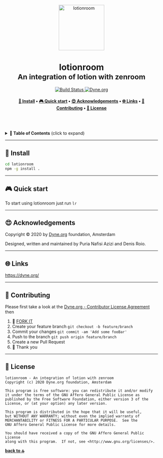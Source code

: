<p align="center">
  <a href="https://www.dyne.org">
    <img alt="lotionroom" src="https://www.oldbookillustrations.com/wp-content/high-res/n-d-1873-1877/carbonated-water-device-768.jpg" width="150" />
  </a>
</p>

<h1 align="center">
  lotionroom</br>
  <sub>An integration of lotion with zenroom</sub>
</h1>

<p align="center">
  <a href="https://travis-ci.com/dyne/lotionroom">
    <img src="https://travis-ci.com/dyne/lotionroom.svg?branch=master" alt="Build Status">
  </a>
  <a href="https://dyne.org">
    <img src="https://img.shields.io/badge/%3C%2F%3E%20with%20%E2%9D%A4%20by-Dyne.org-blue.svg" alt="Dyne.org">
  </a>
</p>


<h4 align="center">
  <a href="#-install">💾 Install</a>
  <span> • </span>
  <a href="#-quick-start">🎮 Quick start</a>
  <span> • </span>
  <a href="#-acknowledgements">😍 Acknowledgements</a>
  <span> • </span>
  <a href="#-links">🌐 Links</a>
  <span> • </span>
  <a href="#-contributing">👤 Contributing</a>
  <span> • </span>
  <a href="#-license">💼 License</a>
</h4>

<br><br>


<details id="toc">
 <summary><strong>🚩 Table of Contents</strong> (click to expand)</summary>

* [Install](#-install)
* [Quick start](#-quick-start)
* [Acknowledgements](#-acknowledgements)
* [Links](#-links)
* [Contributing](#-contributing)
* [License](#-license)
</details>

***
## 💾 Install
```bash
cd lotionroom
npm -g install .
```


***
## 🎮 Quick start

To start using lotionroom just run `lr`

***
## 😍 Acknowledgements

Copyright © 2020 by [Dyne.org](https://www.dyne.org) foundation, Amsterdam

Designed, written and maintained by Puria Nafisi Azizi and Denis Roio.

***
## 🌐 Links

https://dyne.org/

***
## 👤 Contributing

Please first take a look at the [Dyne.org - Contributor License Agreement](CONTRIBUTING.md) then

1.  🔀 [FORK IT](../../fork)
2.  Create your feature branch `git checkout -b feature/branch`
3.  Commit your changes `git commit -am 'Add some fooBar'`
4.  Push to the branch `git push origin feature/branch`
5.  Create a new Pull Request
6.  🙏 Thank you


***
## 💼 License
    lotionroom - An integration of lotion with zenroom
    Copyright (c) 2020 Dyne.org foundation, Amsterdam

    This program is free software: you can redistribute it and/or modify
    it under the terms of the GNU Affero General Public License as
    published by the Free Software Foundation, either version 3 of the
    License, or (at your option) any later version.

    This program is distributed in the hope that it will be useful,
    but WITHOUT ANY WARRANTY; without even the implied warranty of
    MERCHANTABILITY or FITNESS FOR A PARTICULAR PURPOSE.  See the
    GNU Affero General Public License for more details.

    You should have received a copy of the GNU Affero General Public License
    along with this program.  If not, see <http://www.gnu.org/licenses/>.

**[back to 🔝](#toc)**
